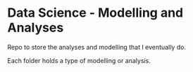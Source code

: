 # Data Science - Modelling and Analyses

Repo to store the analyses and modelling that I eventually do.

Each folder holds a type of modelling or analysis.
